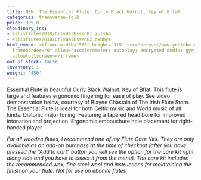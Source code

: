 ```yaml
---
title: NEW! The Essential Flute, Curly Black Walnut, Key of Bflat
categories: transverse-folk
price: 399.0
cloudinary_ids:
- ellisflutes2018/CrlyWalEssenB1_zulsb6
- ellisflutes2018/CrlyWalEssenB2_dxbhyz
html_embed: <iframe width="560" height="315" src="https://www.youtube.com/embed/SpD1Om16E-c"
  frameborder="0" allow="accelerometer; autoplay; encrypted-media; gyroscope; picture-in-picture"
  allowfullscreen></iframe>
out_of_stock: false
inventory: 1
weight: '450'
---
```


Essential Flute in beautiful Curly Black Walnut, Key of Bflat.  This flute is large and features ergonomic fingering for ease of play.  See video demonstration below, courtesy of Blayne Chastain of The Irish Flute Store.  The Essential Flute is ideal for both Celtic music and World music of all kinds. Diatonic major tuning. Featuring a tapered head bore for improved intonation and projection. Ergonomic embouchure hole placement for right-handed player. 

*For all wooden flutes, I recommend one of my Flute Care Kits.  They are only available as an add-on purchase at the time of checkout (after you have pressed the “Add to cart” button you will see the option for the care kit right along side and you have to select it from the menu). The care kit includes the recommended wax, fine steel wool and instructions for maintaining the finish on your flute.  Not for use on ebonite flutes*

